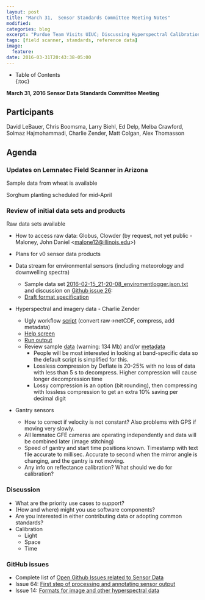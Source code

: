 ```yaml
---
layout: post
title: "March 31,  Sensor Standards Committee Meeting Notes"
modified:
categories: blog
excerpt: "Purdue Team Visits UIUC; Discussing Hyperspectral Calibration"
tags: [field scanner, standards, reference data]
image:
  feature:
date: 2016-03-31T20:43:38-05:00
---
```



* Table of Contents                                                                                 
{:toc}

**March 31, 2016 Sensor Data Standards Committee Meeting**

## Participants

David LeBauer, Chris Boomsma, Larry Biehl, Ed Delp, Melba Crawford, Solmaz Hajmohammadi, Charlie Zender, Matt Colgan, Alex Thomasson

## Agenda

### Updates on Lemnatec Field Scanner in Arizona

Sample data from wheat is available

Sorghum planting scheduled for mid-April

### Review of initial data sets and products

Raw data sets available

- How to access raw data: Globus, Clowder (by request, not yet public - Maloney, John Daniel &lt;malone12@illinois.edu&gt;)
- Plans for v0 sensor data products

- Data stream for environmental sensors (including meteorology and downwelling spectra)
  - Sample data set   [2016-02-15\_21-20-08\_enviromentlogger.json.txt](https://github.com/terraref/reference-data/files/178402/2016-02-15_21-20-08_enviromentlogger.json.txt) and discussion on [Github issue 26](https://github.com/terraref/reference-data/issues/26):
  - [Draft format specification](https://github.com/terraref/documentation/blob/master/environmental_data.md)
- Hyperspectral and imagery data - Charlie Zender
  - Ugly workflow [script](https://github.com/terraref/computing-pipeline/tree/master/scripts/hyperspectral/terraref.sh) (convert raw-&gt;netCDF, compress, add metadata)
  - [Help screen](https://gist.github.com/czender/39b5249dd92c3b8f471beda7bbc121c5)
  - [Run output](https://gist.github.com/czender/bdd93e4d67aeca8b5c11bd916c655db9#file-terraref-out)
  - Review sample [data](http://dust.ess.uci.edu/tmp/foo.nc) (warning: 134 Mb) and/or [metadata](http://dust.ess.uci.edu/tmp/foo.cdl)
    - People will be most interested in looking at band-specific data so the default script is simplified for this.
    - Lossless compression by Deflate is 20-25% with no loss of data with less than 5 s to decompress.  Higher compression will cause longer decompression time
    - Lossy compression is an option (bit rounding), then compressing with lossless compression to get an extra 10% saving per decimal digit
- Gantry sensors
  - How to correct if velocity is not constant?  Also problems with GPS if moving very slowly.
  - All lemnatec GFE cameras are operating independently and data will be combined later (image stitching)
  - Speed of gantry and start time positions known.  Timestamp with text file accurate to millisec.  Accurate to second when the mirror angle is changing, and the gantry is not moving.
  - Any info on reflectance calibration?  What should we do for calibration?

### Discussion

- What are the priority use cases to support?
- (How and where) might you use software components?
- Are you interested in either contributing data or adopting common standards?
- Calibration
  - Light
  - Space
  - Time

### GitHub issues

- Complete list of [Open Github Issues related to Sensor Data](https://github.com/search?q=org%3Aterraref++label%3A%22sensor+data%22&amp;ref=searchresults&amp;state=open&amp;type=Issues&amp;utf8=%E2%9C%93)
- Issue 64: [First step of processing and annotating sensor output](https://github.com/terraref/computing-pipeline/issues/64)
- Issue 14: [Formats for image and other hyperspectral data](https://github.com/terraref/reference-data/issues/14)
